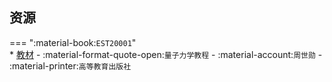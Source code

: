 ## 资源  
=== ":material-book:`EST20001`"  
    * [教材](http://api.cqu-openlib.cn/file?key=iBMsZ31tzxhe) - :material-format-quote-open:`量子力学教程` - :material-account:`周世勋` - :material-printer:`高等教育出版社`
